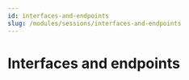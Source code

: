 ```yaml
---
id: interfaces-and-endpoints
slug: /modules/sessions/interfaces-and-endpoints
---
```

# Interfaces and endpoints
